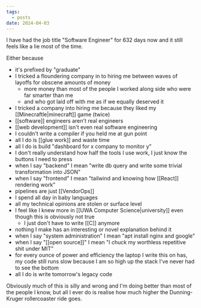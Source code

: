 ```yaml
---
tags:
  - posts
date: 2024-04-03
---
```

I have had the job title "Software Engineer" for 632 days now and it still feels like a lie most of the time.  

Either because

- it's prefixed by "graduate"
- I tricked a floundering company in to hiring me between waves of layoffs for obscene amounts of money
	- more money than most of the people I worked along side who were far smarter than me
	- and who got laid off with me as if we equally deserved it
- I tricked a company into hiring me because they liked my [[Minecraftle|minecraft]] game (twice)
- [[software]] engineers aren't real engineers
- [[web development]] isn't even real software engineering
- I couldn't write a compiler if you held me at gun point
- all I do is [[glue work]] and waste time
- all I do is build "dashboard for x company to monitor y"
- I don't really understand how half the tools I use work, I just know the buttons I need to press
- when I say "backend" I mean "write db query and write some trivial transformation into JSON"
- when I say "frontend" I mean "tailwind and knowing how [[React]] rendering work"
- pipelines are just [[VendorOps]]
- I spend all day in baby languages
- all my technical opinions are stolen or surface level
- I feel like I knew more in [[UWA Computer Science|university]] even though this is obviously not true
	- I just don't have to write [[C]] anymore
- nothing I make has an interesting or novel explanation behind it
- when I say "system administration" I mean "apt install nginx and google"
- when I say "[[open source]]" I mean "I chuck my worthless repetitive shit under MIT"
- for every ounce of power and efficiency the laptop I write this on has, my code still runs slow because I am so high up the stack I've never had to see the bottom
- all I do is write tomorrow's legacy code

Obviously much of this is silly and wrong and I'm doing better than most of the people I know, but all I ever do is realise how much higher the Dunning-Kruger rollercoaster ride goes.